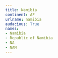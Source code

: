 ```yaml
---
title: Namibia
continent: AF
urlname: namibia
audacious: True
names:
- Namibia
- Republic of Namibia
- NA
- NAM
---
```

